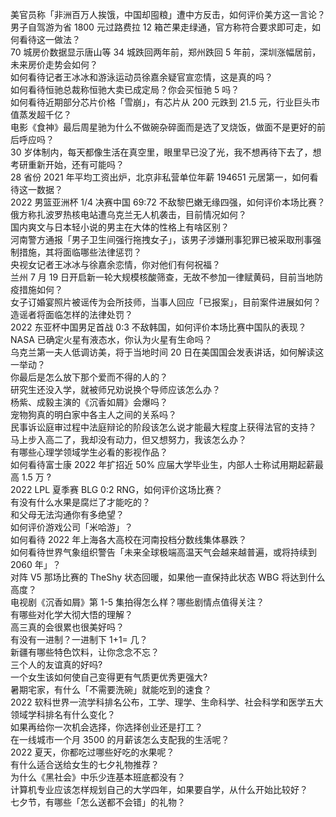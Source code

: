 美官员称「非洲百万人挨饿，中国却囤粮」遭中方反击，如何评价美方这一言论？  
男子自驾游为省 1800 元过路费拉 12 箱芒果走绿通，官方称符合要求即可走，如何看待这一做法？  
70 城房价数据显示唐山等 34 城跌回两年前，郑州跌回 5 年前，深圳涨幅居前，未来房价走势会如何？  
如何看待记者王冰冰和游泳运动员徐嘉余疑官宣恋情，这是真的吗？  
如何看待恒驰总裁称恒驰大卖已成定局？你会买恒驰 5 吗？  
如何看待近期部分芯片价格「雪崩」，有芯片从 200 元跌到 21.5 元，行业巨头市值蒸发超千亿？  
电影《食神》最后周星驰为什么不做碗杂碎面而是选了叉烧饭，做面不是更好的前后呼应吗？  
30 岁体制内，每天都像生活在真空里，眼里早已没了光，我不想再待下去了，想考研重新开始，还有可能吗？  
28 省份 2021 年平均工资出炉，北京非私营单位年薪 194651 元居第一，如何看待这一数据？  
2022 男篮亚洲杯 1/4 决赛中国 69:72 不敌黎巴嫩无缘四强，如何评价本场比赛？  
俄方称扎波罗热核电站遭乌克兰无人机袭击，目前情况如何？  
国内爽文与日本轻小说的男主在大体的性格上有啥区别？  
河南警方通报「男子卫生间强行拖拽女子」，该男子涉嫌刑事犯罪已被采取刑事强制措施，其将面临哪些法律惩罚？  
央视女记者王冰冰与徐嘉余恋情，你对他们有何祝福？  
兰州 7 月 19 日开启新一轮大规模核酸筛查，无故不参加一律赋黄码，目前当地防疫措施如何？  
女子订婚宴照片被谣传为会所技师，当事人回应「已报案」，目前案件进展如何？造谣者将面临怎样的法律处罚？  
2022 东亚杯中国男足首战 0:3 不敌韩国，如何评价本场比赛中国队的表现？  
NASA 已确定火星有液态水，你认为火星有生命吗？  
乌克兰第一夫人低调访美，将于当地时间 20 日在美国国会发表讲话，如何解读这一举动？  
你最后是怎么放下那个爱而不得的人的？  
研究生还没入学，就被师兄劝说换个导师应该怎么办？  
杨紫、成毅主演的《沉香如屑》会爆吗？  
宠物狗真的明白家中各主人之间的关系吗？  
民事诉讼庭审过程中法庭辩论的阶段该怎么说才能最大程度上获得法官的支持？  
马上步入高二了，我却没有动力，但又想努力，我该怎么办？  
有哪些心理学领域学生必看的影视作品？  
如何看待富士康 2022 年扩招近 50% 应届大学毕业生，内部人士称试用期起薪最高 1.5 万 ?  
2022 LPL 夏季赛 BLG 0:2 RNG，如何评价这场比赛？  
有没有什么水果是腐烂了才能吃的？  
和父母无法沟通你有多绝望？  
如何评价游戏公司「米哈游」？  
如何看待 2022 年上海各大高校在河南投档分数线集体暴跌？  
如何看待世界气象组织警告「未来全球极端高温天气会越来越普遍，或将持续到 2060 年」？  
对阵 V5 那场比赛的 TheShy 状态回暖，如果他一直保持此状态 WBG 将达到什么高度？  
电视剧《沉香如屑》第 1-5 集拍得怎么样？哪些剧情点值得关注？  
有哪些对化学大彻大悟的理解？  
高三真的会很累也很美好吗？  
有没有一进制？一进制下 1+1= 几？  
新疆有哪些特色饮料，让你念念不忘？  
三个人的友谊真的好吗?  
一个女生该如何使自己变得更有气质更优秀更强大?  
暑期宅家，有什么「不需要洗碗」就能吃到的速食？  
2022 软科世界一流学科排名公布，工学、理学、生命科学、社会科学和医学五大领域学科排名有什么变化？  
如果再给你一次机会选择，你选择创业还是打工？  
在一线城市一个月 3500 的月薪该怎么支配我的生活呢？  
2022 夏天，你都吃过哪些好吃的水果呢？  
有什么适合送给女生的七夕礼物推荐？  
为什么《黑社会》中乐少连基本班底都没有？  
计算机专业应该怎样规划自己的大学四年，如果要自学，从什么开始比较好？  
七夕节，有哪些「怎么送都不会错」的礼物？  
